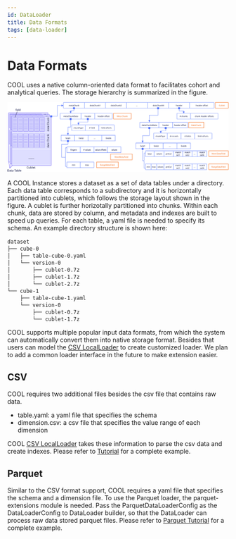 ```yaml
---
id: DataLoader
title: Data Formats
tags: [data-loader]
---
```



# Data Formats
COOL uses a native column-oriented data format to facilitates cohort and analytical queries. The storage hierarchy is summarized in the figure. 

![figure](assets/data-format-cool.svg "COOL storage hierarchy") 

A COOL Instance stores a dataset as a set of data tables under a directory. Each data table corresponds to a subdirectory and it is horizontally partitioned into cublets, which follows the storage layout shown in the figure. A cublet is further horizotally partitioned into chunks. Within each chunk, data are stored by column, and metadata and indexes are built to speed up queries. For each table, a yaml file is needed to specify its schema. An example directory structure is shown here:

```
dataset
├── cube-0
│   ├── table-cube-0.yaml
│   └── version-0
│       ├── cublet-0.7z
│       ├── cublet-1.7z
│       └── cublet-2.7z
└── cube-1
    ├── table-cube-1.yaml
    └── version-0
        ├── cublet-0.7z
        └── cublet-1.7z
```

COOL supports multiple popular input data formats, from which the system can automatically convert them into native storage format. Besides that users can model the [CSV LocalLoader](https://github.com/COOL-cohort/COOL/blob/main/src/main/java/com/nus/cool/loader/LocalLoader.java) to create customized loader. We plan to add a common loader interface in the future to make extension easier.

## CSV
COOL requires two additional files besides the csv file that contains raw data.
* table.yaml: a yaml file that specifies the schema
* dimension.csv: a csv file that specifies the value range of each dimension

COOL [CSV LocalLoader](https://github.com/COOL-cohort/COOL/blob/main/src/main/java/com/nus/cool/loader/LocalLoader.java) takes these information to parse the csv data and create indexes. Please refer to [Tutorial](docs/tutorials/tutorial-csv.md) for a complete example.

## Parquet
Similar to the CSV format support, COOL requires a yaml file that specifies the schema and a dimension file. To use the Parquet loader, the parquet-extensions module is needed. 
Pass the ParquetDataLoaderConfig as the DataLoaderConfig to DataLoader builder, so that the DataLoader can process raw data stored parquet files. Please refer to [Parquet Tutorial](docs/Tutorial/tutorial-parquet.md) for a complete example.
